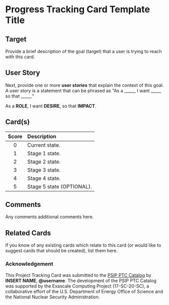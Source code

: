 [metadata:tags]:- "bssw-psip-ptc"
# Progress Tracking Card Template Title

## Target

Provide a brief description of the goal (target) that a user is trying to reach with this card. 

## User Story

Next, provide one or more **user stories** that explain the context of this goal.
A user story is a statement that can be phrased as "As a _____, I want _____ so that _____." 

As a **ROLE**, I want **DESIRE**, so that **IMPACT**.

## Card(s)

| Score         | Description |
| :-------------: | :------------- |
| 0 | Current state. |
| 1 | Stage 1 state. |
| 2 | Stage 2 state. |
| 3 | Stage 3 state. |
| 4 | Stage 4 state. |
| 5 | Stage 5 state (OPTIONAL). |

## Comments

Any comments additional comments here.

## Related Cards

If you know of any existing cards which relate to this card (or would like to
suggest cards that should be created), list them here.


### Acknowledgement

<!--
Please add your name and/or GitHub username to this acknowledgement section.
-->
This Project Tracking Card was submitted to the
[PSIP PTC Catalog](https://bssw-psip.github.io/ptc-catalog/) by
**INSERT NAME**, **@username**.
The development of the PSIP PTC Catalog was supported by the Exascale Computing Project
(17-SC-20-SC), a collaborative effort of the U.S. Department of Energy Office
of Science and the National Nuclear Security Administration.
